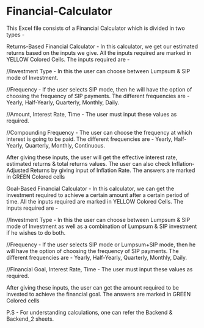 # Financial-Calculator

This Excel file consists of a Financial Calculator which is divided in two types - 

Returns-Based Financial Calculator - In this calculator, we get our estimated returns based on the inputs we give. All the inputs required are marked in YELLOW Colored Cells. The inputs required are - 

//Investment Type - In this the user can choose between Lumpsum & SIP mode of Investment.

//Frequency - If the user selects SIP mode, then he will have the option of choosing the frequency of SIP payments. The different frequencies are - Yearly, Half-Yearly, Quarterly, Monthly, Daily.

//Amount, Interest Rate, Time - The user must input these values as required.

//Compounding Frequency - The user can choose the frequency at which interest is going to be paid. The different frequencies are - Yearly, Half-Yearly, Quarterly, Monthly, Continuous.

After giving these inputs, the user will get the effective interest rate, estimated returns & total returns values. The user can also check Inflation-Adjusted Returns by giving input of Inflation Rate. The answers are marked in GREEN Colored cells

Goal-Based Financial Calculator - In this calculator, we can get the investment required to achieve a certain amount after a certain period of time. All the inputs required are marked in YELLOW Colored Cells. The inputs required are -

//Investment Type - In this the user can choose between Lumpsum & SIP mode of Investment as well as a combination of Lumpsum & SIP investment if he wishes to do both.

//Frequency - If the user selects SIP mode or Lumpsum+SIP mode, then he will have the option of choosing the frequency of SIP payments. The different frequencies are - Yearly, Half-Yearly, Quarterly, Monthly, Daily.

//Financial Goal, Interest Rate, Time - The user must input these values as required.

After giving these inputs, the user can get the amount required to be invested to achieve the financial goal. The answers are marked in GREEN Colored cells

P.S - For understanding calculations, one can refer the Backend & Backend_2 sheets.
